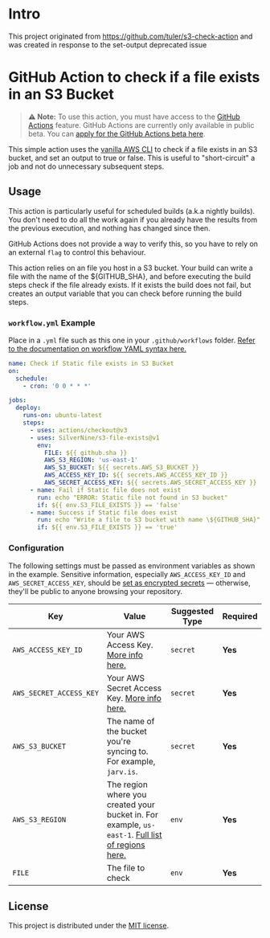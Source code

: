 # Intro

This project originated from https://github.com/tuler/s3-check-action and was created in response to the set-output deprecated issue

# GitHub Action to check if a file exists in an S3 Bucket

> **⚠️ Note:** To use this action, you must have access to the [GitHub Actions](https://github.com/features/actions) feature. GitHub Actions are currently only available in public beta. You can [apply for the GitHub Actions beta here](https://github.com/features/actions/signup/).

This simple action uses the [vanilla AWS CLI](https://docs.aws.amazon.com/cli/index.html) to check if a file exists in an S3 bucket, and set an output to true or false. This is useful to "short-circuit" a job and not do unnecessary subsequent steps.

## Usage

This action is particularly useful for scheduled builds (a.k.a nightly builds).
You don't need to do all the work again if you already have the results from the previous execution, and nothing has changed since then.

GitHub Actions does not provide a way to verify this, so you have to rely on an external `flag` to control this behaviour.

This action relies on an file you host in a S3 bucket. Your build can write a file with the name of the ${GITHUB_SHA}, and before executing the build steps check if the file already exists. If it exists the build does not fail, but creates an output variable that you can check before running the build steps.

### `workflow.yml` Example

Place in a `.yml` file such as this one in your `.github/workflows` folder. [Refer to the documentation on workflow YAML syntax here.](https://help.github.com/en/articles/workflow-syntax-for-github-actions)

```yaml
name: Check if Static file exists in S3 Bucket
on:
  schedule:
    - cron: '0 0 * * *'

jobs:
  deploy:
    runs-on: ubuntu-latest
    steps:
      - uses: actions/checkout@v3
      - uses: SilverNine/s3-file-exists@v1
        env:
          FILE: ${{ github.sha }}
          AWS_S3_REGION: 'us-east-1'
          AWS_S3_BUCKET: ${{ secrets.AWS_S3_BUCKET }}
          AWS_ACCESS_KEY_ID: ${{ secrets.AWS_ACCESS_KEY_ID }}
          AWS_SECRET_ACCESS_KEY: ${{ secrets.AWS_SECRET_ACCESS_KEY }}
      - name: Fail if Static file does not exist
        run: echo "ERROR: Static file not found in S3 bucket"
        if: ${{ env.S3_FILE_EXISTS }} == 'false'
      - name: Success if Static file does exist
        run: echo "Write a file to S3 bucket with name \${GITHUB_SHA}"
        if: ${{ env.S3_FILE_EXISTS }} == 'true'
```

### Configuration

The following settings must be passed as environment variables as shown in the example. Sensitive information, especially `AWS_ACCESS_KEY_ID` and `AWS_SECRET_ACCESS_KEY`, should be [set as encrypted secrets](https://help.github.com/en/articles/virtual-environments-for-github-actions#creating-and-using-secrets-encrypted-variables) — otherwise, they'll be public to anyone browsing your repository.

| Key                     | Value                                                                                                                                                                                                                     | Suggested Type | Required |
| ----------------------- | ------------------------------------------------------------------------------------------------------------------------------------------------------------------------------------------------------------------------- | -------------- | -------- |
| `AWS_ACCESS_KEY_ID`     | Your AWS Access Key. [More info here.](https://docs.aws.amazon.com/general/latest/gr/managing-aws-access-keys.html)                                                                                                       | `secret`       | **Yes**  |
| `AWS_SECRET_ACCESS_KEY` | Your AWS Secret Access Key. [More info here.](https://docs.aws.amazon.com/general/latest/gr/managing-aws-access-keys.html)                                                                                                | `secret`       | **Yes**  |
| `AWS_S3_BUCKET`         | The name of the bucket you're syncing to. For example, `jarv.is`.                                                                                                                                                         | `secret`       | **Yes**  |
| `AWS_S3_REGION`         | The region where you created your bucket in. For example, `us-east-1`. [Full list of regions here.](https://docs.aws.amazon.com/AWSEC2/latest/UserGuide/using-regions-availability-zones.html#concepts-available-regions) | `env`          | **Yes**  |
| `FILE`                  | The file to check                                                                                                                                                                                                         | `env`          | **Yes**  |

## License

This project is distributed under the [MIT license](LICENSE.md).
